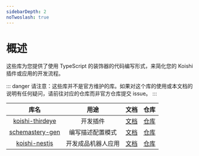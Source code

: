 ```yaml
---
sidebarDepth: 2
noTwoslash: true
---
```


# 概述

这些库为您提供了使用 TypeScript 的装饰器的代码编写形式，来简化您的 Koishi 插件或应用的开发流程。

::: danger
请注意：这些库并不是官方维护的库。如果对这个库的使用或本文档的说明有任何疑问，请前往对应的仓库而非官方仓库提交 issue。
:::

|                              库名                              |    用途     |         文档          |                          仓库                          |
|:------------------------------------------------------------:|:---------:|:-------------------:|:----------------------------------------------------:|
| [koishi-thirdeye](https://npmjs.com/package/koishi-thirdeye) |   开发插件    | [文档](./thirdeye.md) |  [仓库](https://github.com/koishijs/koishi-thirdeye)   |
| [schemastery-gen](https://npmjs.com/package/schemastery-gen) | 编写描述配置模式  | [文档](./schemastery.md) | [仓库](https://code.mycard.moe/3rdeye/schemastery-gen) |
|   [koishi-nestjs](https://npmjs.com/package/koishi-nestjs)   | 开发成品机器人应用 | [文档](./nestjs.md) |   [仓库](https://github.com/koishijs/koishi-nestjs)    |
